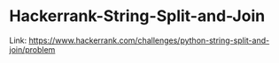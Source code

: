 # Hackerrank-String-Split-and-Join
Link: https://www.hackerrank.com/challenges/python-string-split-and-join/problem
